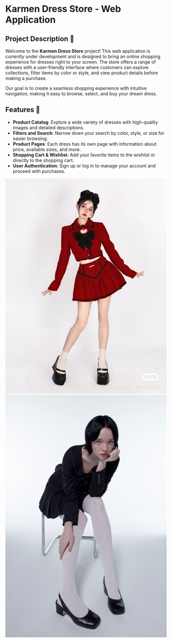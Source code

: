 # Karmen Dress Store - Web Application

## Project Description 👗

Welcome to the **Karmen Dress Store** project! This web application is currently under development and is designed to bring an online shopping experience for dresses right to your screen. The store offers a range of dresses with a user-friendly interface where customers can explore collections, filter items by color or style, and view product details before making a purchase.

Our goal is to create a seamless shopping experience with intuitive navigation, making it easy to browse, select, and buy your dream dress.

## Features 🌟

* **Product Catalog**: Explore a wide variety of dresses with high-quality images and detailed descriptions.
* **Filters and Search**: Narrow down your search by color, style, or size for easier browsing.
* **Product Pages**: Each dress has its own page with information about price, available sizes, and more.
* **Shopping Cart & Wishlist**: Add your favorite items to the wishlist or directly to the shopping cart.
* **User Authentication**: Sign up or log in to manage your account and proceed with purchases.

![Image alt](https://github.com/ByterGame/Karmen-dress-store/blob/main/media/products_images/dress1.jpeg)
![Image alt](https://github.com/ByterGame/Karmen-dress-store/blob/main/media/products_images/dress2.jpg)